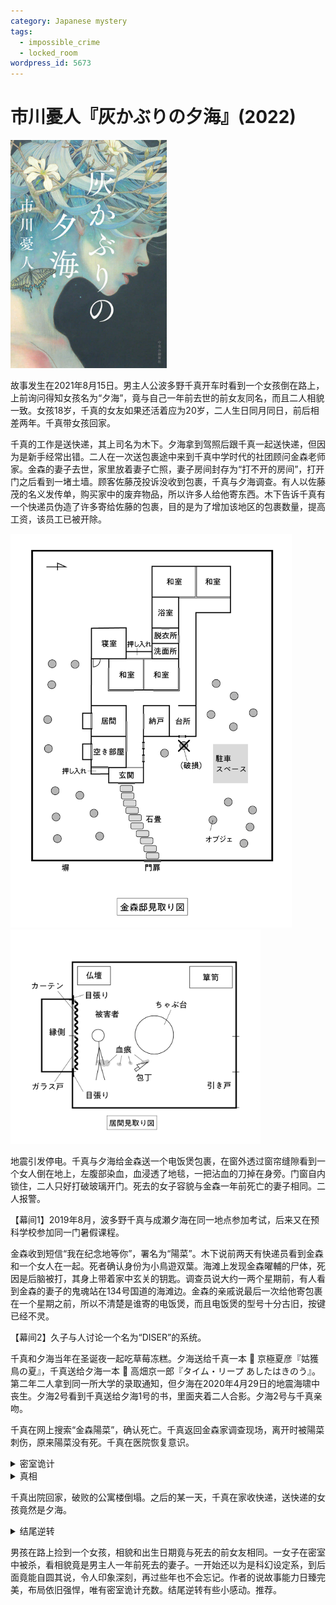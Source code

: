 ```yaml
---
category: Japanese mystery
tags:
  - impossible_crime
  - locked_room
wordpress_id: 5673
---
```


# 市川憂人『灰かぶりの夕海』(2022)

<img src=images/2022_cover.jpg width=250/>

故事发生在2021年8月15日。男主人公波多野千真开车时看到一个女孩倒在路上，上前询问得知女孩名为“夕海”，竟与自己一年前去世的前女友同名，而且二人相貌一致。女孩18岁，千真的女友如果还活着应为20岁，二人生日同月同日，前后相差两年。千真带女孩回家。

千真的工作是送快递，其上司名为木下。夕海拿到驾照后跟千真一起送快递，但因为是新手经常出错。二人在一次送包裹途中来到千真中学时代的社团顾问金森老师家。金森的妻子去世，家里放着妻子亡照，妻子房间封存为“打不开的房间”，打开门之后看到一堵土墙。顾客佐藤茂投诉没收到包裹，千真与夕海调查。有人以佐藤茂的名义发传单，购买家中的废弃物品，所以许多人给他寄东西。木下告诉千真有一个快递员伪造了许多寄给佐藤的包裹，目的是为了增加该地区的包裹数量，提高工资，该员工已被开除。

<img src=images/2022_floor_plan.gif width=450/>
<img src=images/2022_murder_scene.gif width=400/>

地震引发停电。千真与夕海给金森送一个电饭煲包裹，在窗外透过窗帘缝隙看到一个女人倒在地上，左腹部染血，血浸透了地毯，一把沾血的刀掉在身旁。门窗自内锁住，二人只好打破玻璃开门。死去的女子容貌与金森一年前死亡的妻子相同。二人报警。

【幕间1】2019年8月，波多野千真与成瀬夕海在同一地点参加考试，后来又在预科学校参加同一门暑假课程。

金森收到短信“我在纪念地等你”，署名为“陽菜”。木下说前两天有快递员看到金森和一个女人在一起。死者确认身份为小鳥遊双葉。海滩上发现金森曜輔的尸体，死因是后脑被打，其身上带着家中玄关的钥匙。调查员说大约一两个星期前，有人看到金森的妻子的鬼魂站在134号国道的海滩边。金森的亲戚说最后一次给他寄包裹在一个星期之前，所以不清楚是谁寄的电饭煲，而且电饭煲的型号十分古旧，按键已经不灵。

【幕间2】久子与人讨论一个名为“DISER”的系统。

千真和夕海当年在圣诞夜一起吃草莓冻糕。夕海送给千真一本 📖 京極夏彦『姑獲鳥の夏』，千真送给夕海一本 📖 高畑京一郎『タイム・リープ あしたはきのう』。第二年二人拿到同一所大学的录取通知，但夕海在2020年4月29日的地震海啸中丧生。夕海2号看到千真送给夕海1号的书，里面夹着二人合影。夕海2号与千真亲吻。

千真在网上搜索“金森陽菜”，确认死亡。千真返回金森家调查现场，离开时被陽菜刺伤，原来陽菜没有死。千真在医院恢复意识。

<details><summary>密室诡计</summary>
陽菜在“打不开的房间” 的门后土墙上挖出一个洞，藏在洞里。
</details>

<details><summary>真相</summary>
2020年地震海啸后政府开发了名为 DISER (Disaster Information SEarch and Register) 的系统，帮助人们搜索在灾难中失联的亲人。金森陽菜在伊豆半岛获救后失忆，到今年5月才恢复记忆。金森以为妻子死亡，把 DISER 上面的妻子状态更新为“死亡”，用她的遗照装饰祭坛，并将卧室变成了“打不开的房间”。小鳥遊双葉相貌与陽菜酷似，通过 DISER 与金森交往。陽菜发现自己的状态被丈夫更新为“死亡”，回到横须贺又看到丈夫与双葉在一起，以为自己被丈夫遗弃，决定杀死二人复仇。

陽菜从便利店收包裹的地方偷了一个电饭煲的包裹（伏线：包裹遗失）寄给金森，目的是为了让快递员在尸体腐烂之前发现用来冒充自己的双葉尸体。地震后金森家周围被火山灰覆盖，陽菜不想离开时留下脚印，无奈被困，采用密室诡计躲藏，等第二天快递员出现后踩着快递员的脚印脱身。

夕海2号在县里的一所女子高中上学，被同学拍到违反校规与男生交往的照片，但照片里的女孩其实是夕海1号。夕海2号出于好奇，跟踪夕海1号和千真。2020年海啸中千真被自卫队救起，夕海1号被水卷走丧生。夕海2号接近千真，目的是与其交往。
</details>

千真出院回家，破败的公寓楼倒塌。之后的某一天，千真在家收快递，送快递的女孩竟然是夕海。

<details><summary>结尾逆转</summary>
夕海1号发现了夕海2号（伏线：夕海在预科学校读交换日记），准备恶作剧戏弄千真，但夕海2号在海啸中丧生。公路上出现的是夕海1号。
</details>

男孩在路上捡到一个女孩，相貌和出生日期竟与死去的前女友相同。一女子在密室中被杀，看相貌竟是男主人一年前死去的妻子。一开始还以为是科幻设定系，到后面竟能自圆其说，令人印象深刻，再过些年也不会忘记。作者的说故事能力日臻完美，布局依旧强悍，唯有密室诡计充数。结尾逆转有些小感动。推荐。